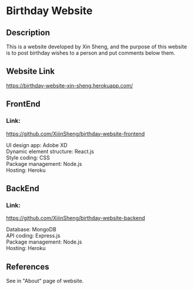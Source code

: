 # Birthday Website
## Description
This is a website developed by Xin Sheng, and the purpose of this website is to post birthday wishes to a person and put comments below them.

## Website Link
https://birthday-website-xin-sheng.herokuapp.com/

## FrontEnd
### Link:
https://github.com/XiiinSheng/birthday-website-frontend

UI design app: Adobe XD   
Dynamic element structure: React.js  
Style coding: CSS  
Package management: Node.js  
Hosting: Heroku  

## BackEnd
### Link: 
https://github.com/XiiinSheng/birthday-website-backend

Database: MongoDB  
API coding: Express.js  
Package management: Node.js  
Hosting: Heroku


## References
See in "About" page of website. 
